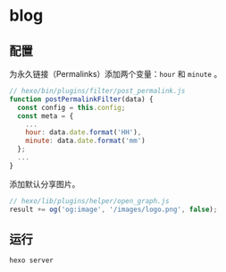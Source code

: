 # blog

## 配置

为永久链接（Permalinks）添加两个变量：`hour` 和 `minute` 。

``` js
// hexo/bin/plugins/filter/post_permalink.js
function postPermalinkFilter(data) {
  const config = this.config;
  const meta = {
    ...
    hour: data.date.format('HH'),
    minute: data.date.format('mm')
  };
  ...
}
```

添加默认分享图片。

``` js
// hexo/lib/plugins/helper/open_graph.js
result += og('og:image', '/images/logo.png', false);
```

## 运行

```
hexo server
```

